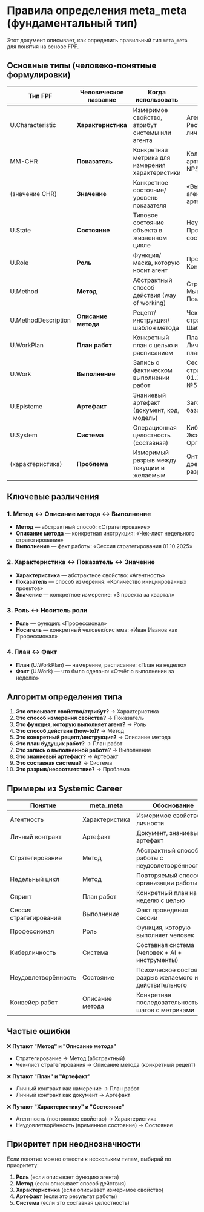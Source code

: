 # Правила определения meta_meta (фундаментальный тип)

Этот документ описывает, как определить правильный тип `meta_meta` для понятия на основе FPF.

## Основные типы (человеко-понятные формулировки)

| Тип FPF | Человеческое название | Когда использовать | Примеры |
|---------|----------------------|-------------------|---------|
| U.Characteristic | **Характеристика** | Измеримое свойство, атрибут системы или агента | Агентность, Ресурсность, Калибр личности |
| MM-CHR | **Показатель** | Конкретная метрика для измерения характеристики | Количество артефактов/неделю, NPS, % выполнения |
| (значение CHR) | **Значение** | Конкретное состояние/уровень показателя | «Высокая агентность», «3 артефакта/неделю» |
| U.State | **Состояние** | Типовое состояние объекта в жизненном цикле | Неудовлетворённость, Продуктивное состояние |
| U.Role | **Роль** | Функция/маска, которую носит агент | Профессионал, Консультант, Ученик |
| U.Method | **Метод** | Абстрактный способ действия (way of working) | Стратегирование, Мышление письмом, Помодоро |
| U.MethodDescription | **Описание метода** | Рецепт/инструкция/шаблон метода | Чек-лист стратегирования, Шаблон контракта |
| U.WorkPlan | **План работ** | Конкретный план с целью и расписанием | План спринта, Эпик, Личный контракт (как план) |
| U.Work | **Выполнение** | Запись о фактическом выполнении работ | Сессия стратегирования 01.10.2025, Спринт №5 |
| U.Episteme | **Артефакт** | Знаниевый артефакт (документ, код, модель) | Заготовка, Личная база знаний, Отчёт |
| U.System | **Система** | Операционная целостность (составная) | Киберличность, Экзокортекс, Организация |
| (характеристика) | **Проблема** | Измеримый разрыв между текущим и желаемым | Онтологический дребезг, Финансовый разрыв |

## Ключевые различения

### 1. Метод ↔ Описание метода ↔ Выполнение

- **Метод** — абстрактный способ: «Стратегирование»
- **Описание метода** — конкретная инструкция: «Чек-лист недельного стратегирования»
- **Выполнение** — факт работы: «Сессия стратегирования 01.10.2025»

### 2. Характеристика ↔ Показатель ↔ Значение

- **Характеристика** — абстрактное свойство: «Агентность»
- **Показатель** — способ измерения: «Количество инициированных проектов»
- **Значение** — конкретное измерение: «3 проекта за квартал»

### 3. Роль ↔ Носитель роли

- **Роль** — функция: «Профессионал»
- **Носитель** — конкретный человек/система: «Иван Иванов как Профессионал»

### 4. План ↔ Факт

- **План** (U.WorkPlan) — намерение, расписание: «План на неделю»
- **Факт** (U.Work) — что было сделано: «Отчёт о выполнении за неделю»

## Алгоритм определения типа

1. **Это описывает свойство/атрибут?** → Характеристика
2. **Это способ измерения свойства?** → Показатель
3. **Это функция, которую выполняет агент?** → Роль
4. **Это способ действия (how-to)?** → Метод
5. **Это конкретный рецепт/инструкция?** → Описание метода
6. **Это план будущих работ?** → План работ
7. **Это запись о выполненной работе?** → Выполнение
8. **Это знаниевый артефакт?** → Артефакт
9. **Это составная система?** → Система
10. **Это разрыв/несоответствие?** → Проблема

## Примеры из Systemic Career

| Понятие | meta_meta | Обоснование |
|---------|-----------|-------------|
| Агентность | Характеристика | Измеримое свойство личности |
| Личный контракт | Артефакт | Документ, знаниевый артефакт |
| Стратегирование | Метод | Абстрактный способ работы с неудовлетворённостями |
| Недельный цикл | Метод | Повторяемый способ организации работы |
| Спринт | План работ | Конкретный план на неделю с целью |
| Сессия стратегирования | Выполнение | Факт проведения сессии |
| Профессионал | Роль | Функция, которую выполняет человек |
| Киберличность | Система | Составная система (человек + AI + инструменты) |
| Неудовлетворённость | Состояние | Психическое состояние, разрыв желаемого и действительного |
| Конвейер работ | Описание метода | Конкретная последовательность шагов с метриками |

## Частые ошибки

❌ **Путают "Метод" и "Описание метода"**
- Стратегирование → Метод (абстрактный)
- Чек-лист стратегирования → Описание метода (конкретный рецепт)

❌ **Путают "План" и "Артефакт"**
- Личный контракт как намерение → План работ
- Личный контракт как документ → Артефакт

❌ **Путают "Характеристику" и "Состояние"**
- Агентность (постоянное свойство) → Характеристика
- Неудовлетворённость (временное состояние) → Состояние

## Приоритет при неоднозначности

Если понятие можно отнести к нескольким типам, выбирай по приоритету:

1. **Роль** (если описывает функцию агента)
2. **Метод** (если описывает способ действия)
3. **Характеристика** (если описывает измеримое свойство)
4. **Артефакт** (если это результат работы)
5. **Система** (если это составная целостность)
